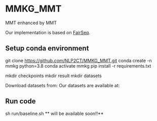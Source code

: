 # MMKG_MMT
MMT enhanced by MMT

Our implementation is based on [FairSeq](https://github.com/pytorch/fairseq.git).

## Setup conda environment
git clone https://github.com/NLP2CT/MMKG_MMT.git
conda create -n mmkg python=3.8
conda activate mmkg
pip install -r requirements.txt

mkdir checkpoints
mkdir result
mkdir datasets

Download datasets from: 
Our datasets are available at:

## Run code
sh run/baseline.sh
** will be available soon!!**